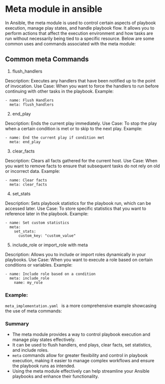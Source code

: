 # Meta module in ansible

In Ansible, the meta module is used to control certain aspects of playbook execution, manage play states, and handle playbook flow. It allows you to perform actions that affect the execution environment and how tasks are run without necessarily being tied to a specific resource. Below are some common uses and commands associated with the meta module:

## Common meta Commands
1. flush_handlers

Description: Executes any handlers that have been notified up to the point of invocation.
Use Case: When you want to force the handlers to run before continuing with other tasks in the playbook.
Example:
```
- name: Flush Handlers
  meta: flush_handlers
```

2. end_play

Description: Ends the current play immediately.
Use Case: To stop the play when a certain condition is met or to skip to the next play.
Example:
```
- name: End the current play if condition met
  meta: end_play
```

3. clear_facts

Description: Clears all facts gathered for the current host.
Use Case: When you want to remove facts to ensure that subsequent tasks do not rely on old or incorrect data.
Example:
```
- name: Clear facts
  meta: clear_facts
```

4. set_stats

Description: Sets playbook statistics for the playbook run, which can be accessed later.
Use Case: To store specific statistics that you want to reference later in the playbook.
Example:
```
- name: Set custom statistics
  meta:
    set_stats:
      custom_key: "custom_value"
```

5. include_role or import_role with meta

Description: Allows you to include or import roles dynamically in your playbooks.
Use Case: When you want to execute a role based on certain conditions or variables.
Example:
```
- name: Include role based on a condition
  meta: include_role
    name: my_role
```

### Example:
```meta_implementation.yaml ``` is a more comprehensive example showcasing the use of meta commands:

### Summary
- The meta module provides a way to control playbook execution and manage play states effectively.
- It can be used to flush handlers, end plays, clear facts, set statistics, and include roles.
- ```meta``` commands allow for greater flexibility and control in playbook execution, making it easier to manage complex workflows and ensure the playbook runs as intended.
- Using the meta module effectively can help streamline your Ansible playbooks and enhance their functionality.